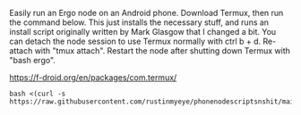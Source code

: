 Easily run an Ergo node on an Android phone. Download Termux, then run the command below. This just installs the necessary stuff, and runs an install script originally written by Mark Glasgow that I changed a bit. You can detach the node session to use Termux normally with ctrl b + d. Re-attach with "tmux attach". Restart the node after shutting down Termux with "bash ergo". 

https://f-droid.org/en/packages/com.termux/

```
bash <(curl -s https://raw.githubusercontent.com/rustinmyeye/phonenodescriptsnshit/main/phonenode.sh)
```
